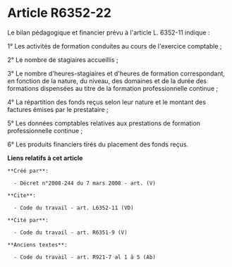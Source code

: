 # Article R6352-22

Le bilan pédagogique et financier prévu à l'article L. 6352-11 indique : 

1° Les activités de formation conduites au cours de l'exercice comptable ; 

2° Le nombre de stagiaires accueillis ; 

3° Le nombre d'heures-stagiaires et d'heures de formation correspondant, en fonction de la nature, du niveau, des domaines et
de la durée des formations dispensées au titre de la formation professionnelle continue ; 

4° La répartition des fonds reçus selon leur nature et le montant des factures émises par le prestataire ; 

5° Les données comptables relatives aux prestations de formation professionnelle continue ; 

6° Les produits financiers tirés du placement des fonds reçus.

**Liens relatifs à cet article**

	**Créé par**:

	  - Décret n°2008-244 du 7 mars 2008 - art. (V)

	**Cite**:

	  - Code du travail - art. L6352-11 (VD)

	**Cité par**:

	  - Code du travail - art. R6351-9 (V)

	**Anciens textes**:

	  - Code du travail - art. R921-7 al 1 à 5 (Ab)
